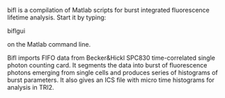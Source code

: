 bifl is a compilation of Matlab scripts for burst integrated fluorescence lifetime analysis.
Start it by typing:

 biflgui

on the Matlab command line.

Bifl imports FIFO data from Becker&Hickl SPC830 time-correlated single photon counting card. It segments the data into burst of fluorescence photons emerging from single cells and produces series of histograms of burst parameters. It also gives an ICS file with micro time histograms for analysis in TRI2.
